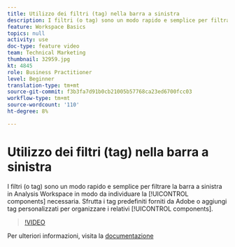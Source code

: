 ```yaml
---
title: Utilizzo dei filtri (tag) nella barra a sinistra
description: I filtri (o tag) sono un modo rapido e semplice per filtrare la barra a sinistra in Analysis Workspace in modo da individuare i componenti necessari. Sfrutta i tag predefiniti forniti da Adobe o aggiungi tag personalizzati per organizzare i componenti correlati.
feature: Workspace Basics
topics: null
activity: use
doc-type: feature video
team: Technical Marketing
thumbnail: 32959.jpg
kt: 4845
role: Business Practitioner
level: Beginner
translation-type: tm+mt
source-git-commit: f3b3fa7d91b0cb21005b57768ca23ed6700fcc03
workflow-type: tm+mt
source-wordcount: '110'
ht-degree: 8%

---
```



# Utilizzo dei filtri (tag) nella barra a sinistra

I filtri (o tag) sono un modo rapido e semplice per filtrare la barra a sinistra in Analysis Workspace in modo da individuare la [!UICONTROL components] necessaria. Sfrutta i tag predefiniti forniti da Adobe o aggiungi tag personalizzati per organizzare i relativi [!UICONTROL components].

>[!VIDEO](https://video.tv.adobe.com/v/32959/?quality=12)

Per ulteriori informazioni, visita la [documentazione](https://docs.adobe.com/content/help/it-IT/analytics/analyze/analysis-workspace/home.translate.html)
